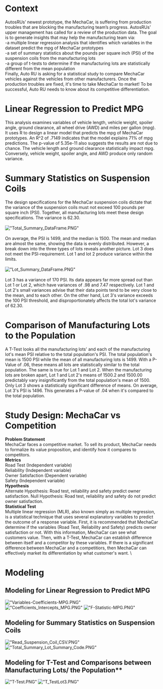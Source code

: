 # Context
AutosRUs’ newest prototype, the MechaCar, is suffering from production troubles that are blocking the manufacturing team’s progress. AutosRUs’ upper management has called for a review of the production data. The goal is to generate insights that may help the manufacturing team via:
\
-a multiple linear regression analysis that identifies which variables in the dataset predict the mpg of MechaCar prototypes
\
-a set of summary statistics about the pounds per square inch (PSI) of the suspension coils from the manufacturing lots
\
-a group of t-tests to determine if the manufacturing lots are statistically different from the mean population
\
Finally, Auto RU is asking for a statistical study to compare MechaCar vehicles against the vehicles from other manufacturers. Once the production troubles are fixed, it's time to take MechaCar to market! To be successful, Auto RU needs to know about its competitive differentiation.

# Linear Regression to Predict MPG
This analysis examines variables of vehicle length, vehicle weight, spoiler angle, ground clearance, all wheel drive (AWD) and miles per gallon (mpg). It uses R to design a linear model that predicts the mpg of MechaCar prototypes. An R^2 of .7149 indicates that the model explains 71% of mpg predictions. The p-value of 5.35e-11 also suggests the results are not due to chance. The vehicle length and ground clearance statistically impact mpg. Conversely, vehicle weight, spoiler angle, and AWD produce only random variance. 


# Summary Statistics on Suspension Coils
The design specifications for the MechaCar suspension coils dictate that the variance of the suspension coils must not exceed 100 pounds per square inch (PSI). Together, all manufacturing lots meet these design specifications. The variance is 62.30.
\
\
!["Total_Summary_DataFrame.PNG"](https://github.com/dagibbins186/MechaCar_Statistical_Analysis/blob/main/Images/Total_Summary_DataFrame.PNG)
\
\
On average, the PSI is 1499, and the median is 1500. The mean and median are almost the same, showing the data is evenly distributed. However, a break down into the three types of lots reveals another picture. Lot 3 does not meet the PSI-requirement. Lot 1 and lot 2 produce variance within the limits.
\
\
!["Lot_Summary_DataFrame.PNG"](https://github.com/dagibbins186/MechaCar_Statistical_Analysis/blob/main/Images/Lot_Summary_DataFrame.PNG)
\
\
Lot 3 has a variance of 170 PSI. Its data appears far more spread out than Lot 1 or Lot 2, which have variances of .98 and 7.47 respectively. Lot 1 and Lot 2's small variances advise that their data points tend to be very close to the mean, and to each other. On the other hand, Lot 3's variance exceeds the 100 PSI threshold, and disproportionately affects the total lot's variance of 62.30. 


# Comparison of Manufacturing Lots to the Population
A T-Test looks all the manufacturing lots' and each of the manufacturing lot's mean PSI relative to the total population's PSI. The total population's mean is 1500 PSI while the mean of all manufacturing lots is 1499. With a P-Value of .06, these means all lots are statistically similar to the total population. The same is true for Lot 1 and Lot 2. When the manufacturing lots are broken apart, Lot 1 and Lot 2's means of 1500.2 and 1500.00 predictably vary insignificantly from the total population's mean of 1500. Only Lot 3 shows a statistically significant difference of means. On average, Lot 3's PSI is 1496. This generates a P-value of .04 when it's compared to the total population.

# Study Design: MechaCar vs Competition
**Problem Statement**
\
MechaCar faces a competitive market. To sell its product, MechaCar needs to formalize its value proposition, and identify how it compares to competitors. 
\
**Metrics**
\
Road Test (Independent variable)
\
Reliability (Independent variable)
\
Owner Satisfaction (Dependent variable)
\
Safety (Independent variable)
\
**Hypothesis**
\
Alternate Hypothesis: Road test, reliability and safety predict owner satisfaction.
Null Hypothesis: Road test, reliability and safety do not predict owner satisfaction.
\
**Statistical Test**
\
Multiple linear regression (MLR), also known simply as multiple regression, is a statistical technique that uses several explanatory variables to predict the outcome of a response variable. First, it is recommended that MechaCar determine if the variables (Road Test, Reliability and Safety) predicts owner satisfaction or not. With this information, MechaCar can see what customers value. Then, with a T-Test, MechaCar can establish difference between itself and a competitor by these variables. If there is a significant difference between MechaCar and a competitiors, then MechaCar can effectively market its differentiation by what customer's want.
\
# Modeling
## Modeling for Linear Regression to Predict MPG
!["Variables-Coefficients-MPG.PNG"](https://github.com/dagibbins186/MechaCar_Statistical_Analysis/blob/main/Images/Variables-Coefficients-MPG.PNG)
!["Coefficients_Intercepts_MPG.PNG"](https://github.com/dagibbins186/MechaCar_Statistical_Analysis/blob/main/Images/Coefficients_Intercepts_MPG.PNG)
!["F-Statistic-MPG.PNG"](https://github.com/dagibbins186/MechaCar_Statistical_Analysis/blob/main/Images/F-Statistic-MPG.PNG)


## Modeling for Summary Statistics on Suspension Coils
!["Read_Suspension_Coil_CSV.PNG"](https://github.com/dagibbins186/MechaCar_Statistical_Analysis/blob/main/Images/Read_Suspension_Coil_CSV.PNG)
!["Total_Summary_Lot_Summary_Code.PNG"](https://github.com/dagibbins186/MechaCar_Statistical_Analysis/blob/main/Images/Total_Summary_Lot_Summary_Code.PNG)


## Modeling for T-Test and Comparisons between Manufacturing Lots/ the Population**
!["T-Test.PNG"](https://github.com/dagibbins186/MechaCar_Statistical_Analysis/blob/main/Images/T-Test.PNG)
!["T_TestLot3.PNG"](https://github.com/dagibbins186/MechaCar_Statistical_Analysis/blob/main/Images/T_TestLot3.PNG)
